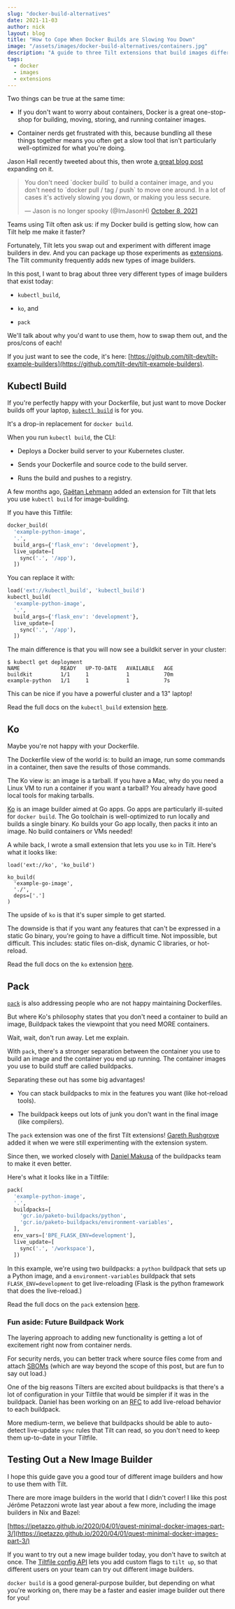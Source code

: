 ```yaml
---
slug: "docker-build-alternatives"
date: 2021-11-03
author: nick
layout: blog
title: "How to Cope When Docker Builds are Slowing You Down"
image: "/assets/images/docker-build-alternatives/containers.jpg"
description: "A guide to three Tilt extensions that build images differently"
tags:
  - docker
  - images
  - extensions
---
```


Two things can be true at the same time:

- If you don't want to worry about containers, Docker is a great one-stop-shop
  for building, moving, storing, and running container images.

- Container nerds get frustrated with this, because bundling all these things
  together means you often get a slow tool that isn't particularly
  well-optimized for what you're doing.

Jason Hall recently tweeted about this, then wrote [a great blog
post](https://github.com/ImJasonH/ImJasonH/tree/main/articles/moving-and-building-images)
expanding on it.

<blockquote class="twitter-tweet"><p lang="en" dir="ltr">You don&#39;t need `docker build` to build a container image, and you don&#39;t need to `docker pull / tag / push` to move one around. In a lot of cases it&#39;s actively slowing you down, or making you less secure.</p>&mdash; Jason is no longer spooky (@ImJasonH) <a href="https://twitter.com/ImJasonH/status/1446624521507819521?ref_src=twsrc%5Etfw">October 8, 2021</a></blockquote> <script async src="https://platform.twitter.com/widgets.js" charset="utf-8"></script>

Teams using Tilt often ask us: if my Docker build is getting slow, how can Tilt help me make it faster?

Fortunately, Tilt lets you swap out and experiment with different image builders
in dev. And you can package up those experiments as
[extensions](https://github.com/tilt-dev/tilt-extensions). The Tilt community
frequently adds new types of image builders.

In this post, I want to brag about three very different types of image builders that exist today:

- `kubectl_build`,

- `ko`, and

- `pack`

We'll talk about why you'd want to use them, how to swap them out, and the pros/cons of each!

If you just want to see the code, it's here: [https://github.com/tilt-dev/tilt-example-builders](https://github.com/tilt-dev/tilt-example-builders).

## Kubectl Build

If you're perfectly happy with your Dockerfile, but just want to move Docker
builds off your laptop, [`kubectl
build`](https://github.com/vmware-tanzu/buildkit-cli-for-kubectl#getting-started)
is for you.

It's a drop-in replacement for `docker build`.

When you run `kubectl build`, the CLI:

- Deploys a Docker build server to your Kubernetes cluster.

- Sends your Dockerfile and source code to the build server.

- Runs the build and pushes to a registry.

A few months ago, [Gaëtan Lehmann](https://github.com/glehmann) added an
extension for Tilt that lets you use `kubectl build` for image-building.

If you have this Tiltfile:

```python
docker_build(
  'example-python-image', 
  '.', 
  build_args={'flask_env': 'development'},
  live_update=[
    sync('.', '/app'),
  ])
```

You can replace it with:

```python
load('ext://kubectl_build', 'kubectl_build')
kubectl_build(
  'example-python-image', 
  '.', 
  build_args={'flask_env': 'development'},
  live_update=[
    sync('.', '/app'),
  ])
```

The main difference is that you will now see a buildkit server in your cluster:

```shell
$ kubectl get deployment
NAME             READY   UP-TO-DATE   AVAILABLE   AGE
buildkit         1/1     1            1           70m
example-python   1/1     1            1           7s
```

This can be nice if you have a powerful cluster and a 13" laptop!

Read the full docs on the `kubectl_build` extension [here](https://github.com/tilt-dev/tilt-extensions/tree/master/kubectl_build).

## Ko

Maybe you're not happy with your Dockerfile.

The Dockerfile view of the world is: to build an image, run some commands in a container,
then save the results of those commands.

The Ko view is: an image is a tarball. If you have a Mac, why do you need a
Linux VM to run a container if you want a tarball? You already have good local tools
for making tarballs.

[Ko](https://github.com/google/ko#install) is an image builder aimed at Go
apps. Go apps are particularly ill-suited for `docker build`. The Go toolchain is
well-optimized to run locally and builds a single binary. Ko builds your Go app
locally, then packs it into an image. No build containers or VMs needed!

A while back, I wrote a small extension that lets you use `ko` in Tilt. Here's what it looks like:

```
load('ext://ko', 'ko_build')

ko_build(
  'example-go-image',
  './',
  deps=['.']
)
```

The upside of `ko` is that it's super simple to get started.

The downside is that if you want any features that can't be expressed in a
static Go binary, you're going to have a difficult time. Not impossible, but
difficult. This includes: static files on-disk, dynamic C libraries, or
hot-reload.

Read the full docs on the `ko` extension
[here](https://github.com/tilt-dev/tilt-extensions/tree/master/ko).

## Pack

[`pack`](https://buildpacks.io/docs/tools/pack/) is also addressing people who
are not happy maintaining Dockerfiles.

But where Ko's philosophy states that you don't need a container to build an
image, Buildpack takes the viewpoint that you need MORE containers.

Wait, wait, don't run away. Let me explain.

With `pack`, there's a stronger separation between the container you use
to build an image and the container you end up running. The container images you use
to build stuff are called buildpacks.

Separating these out has some big advantages!

- You can stack buildpacks to mix in the features you want (like hot-reload tools).

- The buildpack keeps out lots of junk you don't want in the final image (like compilers).

The `pack` extension was one of the first Tilt extensions! [Gareth
Rushgrove](https://github.com/garethr) added it when we were still experimenting
with the extension system.

Since then, we worked closely with [Daniel
Makusa](https://github.com/dmikusa-pivotal) of the buildpacks team to make it
even better.

Here's what it looks like in a Tiltfile:

```python
pack(
  'example-python-image', 
  '.',
  buildpacks=[
    'gcr.io/paketo-buildpacks/python',
    'gcr.io/paketo-buildpacks/environment-variables',
  ],
  env_vars=['BPE_FLASK_ENV=development'],
  live_update=[
    sync('.', '/workspace'),
  ])
```

In this example, we're using two buildpacks: a `python` buildpack that sets up a
Python image, and a `environment-variables` buildpack that sets
`FLASK_ENV=development` to get live-reloading (Flask is the python framework
that does the live-reload.)

Read the full docs on the `pack` extension
[here](https://github.com/tilt-dev/tilt-extensions/tree/master/pack).

### Fun aside: Future Buildpack Work

The layering approach to adding new functionality is getting a lot of excitement
right now from container nerds.

For security nerds, you can better track where source files come from and attach
[SBOMs](https://en.wikipedia.org/wiki/Software_bill_of_materials) (which are way beyond the scope of this post, but are fun to say out
load.)

One of the big reasons Tilters are excited about buildpacks is that there's a
lot of configuration in your Tiltfile that would be simpler if it was in the
buildpack.  Daniel has been working on an
[RFC](https://github.com/paketo-buildpacks/rfcs/issues/116) to add live-reload
behavior to each buildpack.

More medium-term, we believe that buildpacks should be able to auto-detect
live-update `sync` rules that Tilt can read, so you don't need to keep them
up-to-date in your Tiltfile.

## Testing Out a New Image Builder

I hope this guide gave you a good tour of different image builders
and how to use them with Tilt. 

There are more image builders in the world that I didn't cover! I like this post
Jérôme Petazzoni wrote last year about a few more, including the image builders
in Nix and Bazel:

[https://jpetazzo.github.io/2020/04/01/quest-minimal-docker-images-part-3/](https://jpetazzo.github.io/2020/04/01/quest-minimal-docker-images-part-3/)

If you want to try out a new image builder today, you don't have to switch at
once.  The [Tiltfile config API](https://docs.tilt.dev/tiltfile_config.html)
lets you add custom flags to `tilt up`, so that different users on your team can
try out different image builders.

`docker build` is a good general-purpose builder, but depending on what you're
working on, there may be a faster and easier image builder out there for you!
